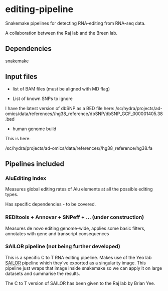 # editing-pipeline

Snakemake pipelines for detecting RNA-editing from RNA-seq data.

A collaboration between the Raj lab and the Breen lab.

## Dependencies

snakemake

## Input files

- list of BAM files (must be aligned with MD flag)

- List of known SNPs to ignore
   
I have the latest version of dbSNP as a BED file here:
 /sc/hydra/projects/ad-omics/data/references//hg38_reference/dbSNP/dbSNP_GCF_000001405.38.bed

- human genome build

This is here:

/sc/hydra/projects/ad-omics/data/references//hg38_reference/hg38.fa


## Pipelines included

### AluEditing Index 

Measures global editing rates of Alu elements at all the possible editing types.

Has specific dependencies - to be covered.

### REDItools + Annovar + SNPeff + ... (under construction)

Measures de novo editing genome-wide, applies some basic filters, annotates with gene and transcript consequences

### SAILOR pipeline (not being further developed)

This is a specific C to T RNA editing pipeline. Makes use of the Yeo lab [SAILOR](https://github.com/yeolab/sailor) pipeline which they've exported as a singularity image. This pipeline just wraps that image inside snakemake so we can apply it on large datasets and summarise the results. 

The C to T version of SAILOR has been given to the Raj lab by Brian Yee.



